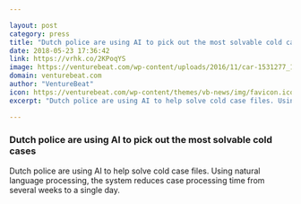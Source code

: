 ```yaml
---

layout: post
category: press
title: "Dutch police are using AI to pick out the most solvable cold cases"
date: 2018-05-23 17:36:42
link: https://vrhk.co/2KPoqYS
image: https://venturebeat.com/wp-content/uploads/2016/11/car-1531277_1280.jpg?fit=1280%2C854&strip=all
domain: venturebeat.com
author: "VentureBeat"
icon: https://venturebeat.com/wp-content/themes/vb-news/img/favicon.ico
excerpt: "Dutch police are using AI to help solve cold case files. Using natural language processing, the system reduces case processing time from several weeks to a single day."

---
```


### Dutch police are using AI to pick out the most solvable cold cases

Dutch police are using AI to help solve cold case files. Using natural language processing, the system reduces case processing time from several weeks to a single day.